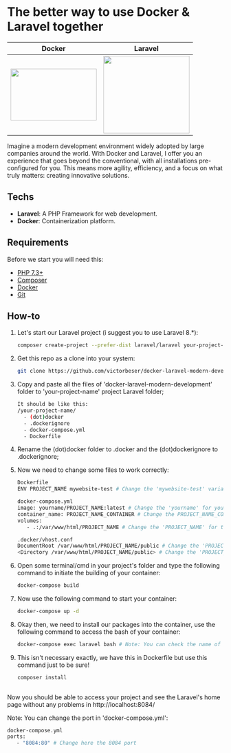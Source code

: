 # The better way to use Docker & Laravel together

| Docker | Laravel |
|--------|---------|
| <img src="https://www.docker.com/wp-content/uploads/2023/05/symbol_blue-docker-logo.png" width="200px" height="120px" /> | <img src="https://upload.wikimedia.org/wikipedia/commons/thumb/9/9a/Laravel.svg/1200px-Laravel.svg.png" width="200px" height="180px" /> |

Imagine a modern development environment widely adopted by large companies around the world. 
With Docker and Laravel, I offer you an experience that goes beyond the conventional, with all installations pre-configured for you. 
This means more agility, efficiency, and a focus on what truly matters: creating innovative solutions.

## Techs

- **Laravel**: A PHP Framework for web development.
- **Docker**: Containerization platform.

## Requirements

Before we start you will need this:

- [PHP 7.3+](https://www.php.net/downloads)
- [Composer](https://getcomposer.org/download/)
- [Docker](https://www.docker.com/get-started)
- [Git](https://git-scm.com/downloads)

## How-to

1. Let's start our Laravel project (i suggest you to use Laravel 8.*):

   ```bash
   composer create-project --prefer-dist laravel/laravel your-project-name "8.*"

2. Get this repo as a clone into your system:

   ```bash
   git clone https://github.com/victorbeser/docker-laravel-modern-development.git

3. Copy and paste all the files of 'docker-laravel-modern-development' folder to 'your-project-name' project Laravel folder;
   
   ```bash
   It should be like this:
   /your-project-name/
     - (dot)docker
     - .dockerignore
     - docker-compose.yml
     - Dockerfile

4. Rename the (dot)docker folder to .docker and the (dot)dockerignore to .dockerignore;
5. Now we need to change some files to work correctly:
   
   ```bash
   Dockerfile
   ENV PROJECT_NAME mywebsite-test # Change the 'mywebsite-test' variable with the name of your application

   docker-compose.yml
   image: yourname/PROJECT_NAME:latest # Change the 'yourname' for your desired name and the 'PROJECT_NAME' for the name of your application
   container_name: PROJECT_NAME_CONTAINER # Change the PROJECT_NAME_CONTAINER for the name of your application, like MYAPP_CONTAINER or something like this
   volumes:
      - .:/var/www/html/PROJECT_NAME # Change the 'PROJECT_NAME' for the name of your application

   .docker/vhost.conf
   DocumentRoot /var/www/html/PROJECT_NAME/public # Change the 'PROJECT_NAME' for the name of your application
   <Directory /var/www/html/PROJECT_NAME/public> # Change the 'PROJECT_NAME' for the name of your application

6. Open some terminal/cmd in your project's folder and type the following command to initiate the building of your container:
   
   ```bash
   docker-compose build

7. Now use the following command to start your container:
   
   ```bash
   docker-compose up -d

8. Okay then, we need to install our packages into the container, use the following command to access the bash of your container:
   
   ```bash
   docker-compose exec laravel bash # Note: You can check the name of the "service" using the command 'docker-compose ps'


9. This isn't necessary exactly, we have this in Dockerfile but use this command just to be sure!
   
   ```bash
   composer install 
 
Now you should be able to access your project and see the Laravel's home page without any problems in http://localhost:8084/

Note: You can change the port in 'docker-compose.yml':

   ```bash
   docker-compose.yml
   ports:
      - "8084:80" # Change here the 8084 port
